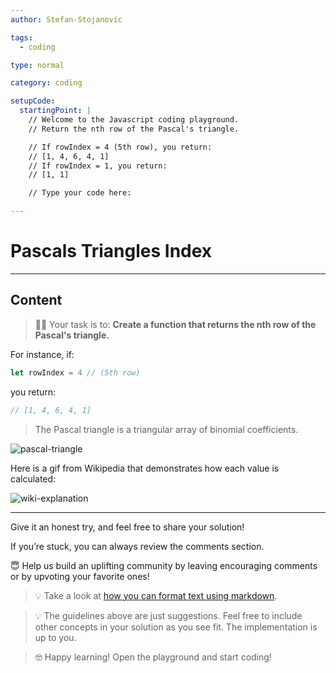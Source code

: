 ```yaml
---
author: Stefan-Stojanovic

tags:
  - coding

type: normal

category: coding

setupCode:
  startingPoint: |
    // Welcome to the Javascript coding playground.
    // Return the nth row of the Pascal's triangle.

    // If rowIndex = 4 (5th row), you return: 
    // [1, 4, 6, 4, 1]
    // If rowIndex = 1, you return:
    // [1, 1]

    // Type your code here:

---
```


# Pascals Triangles Index

---

## Content

> 👩‍💻 Your task is to: **Create a function that returns the nth row of the Pascal's triangle.**

For instance, if:
```javascript
let rowIndex = 4 // (5th row)
``` 

you return:
```javascript
// [1, 4, 6, 4, 1]
```

> The Pascal triangle is a triangular array of binomial coefficients.

![pascal-triangle](https://img.enkipro.com/9ca1eb25c5fc393b831db1556dcad889.png)

Here is a gif from Wikipedia that demonstrates how each value is calculated:

![wiki-explanation](https://upload.wikimedia.org/wikipedia/commons/0/0d/PascalTriangleAnimated2.gif)

---

Give it an honest try, and feel free to share your solution!

If you’re stuck, you can always review the comments section.

😇 Help us build an uplifting community by leaving encouraging comments or by upvoting your favorite ones!

> 💡 Take a look at [how you can format text using markdown](https://www.enki.com/glossary/general/markdown-formatting).

> 💡 The guidelines above are just suggestions. Feel free to include other concepts in your solution as you see fit. The implementation is up to you.

> 🤓 Happy learning! Open the playground and start coding!
